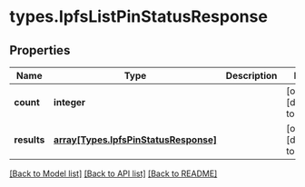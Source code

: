 # types.IpfsListPinStatusResponse

## Properties
Name | Type | Description | Notes
------------ | ------------- | ------------- | -------------
**count** | **integer** |  | [optional] [default to null]
**results** | [**array[Types.IpfsPinStatusResponse]**](Types.IpfsPinStatusResponse.md) |  | [optional] [default to null]

[[Back to Model list]](../README.md#documentation-for-models) [[Back to API list]](../README.md#documentation-for-api-endpoints) [[Back to README]](../README.md)


